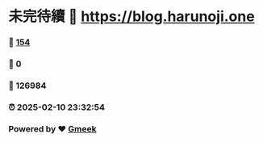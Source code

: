 # 未完待續 :link: https://blog.harunoji.one 
### :page_facing_up: [154](https://blog.harunoji.one/tag.html) 
### :speech_balloon: 0 
### :hibiscus: 126984 
### :alarm_clock: 2025-02-10 23:32:54 
### Powered by :heart: [Gmeek](https://github.com/Meekdai/Gmeek)
